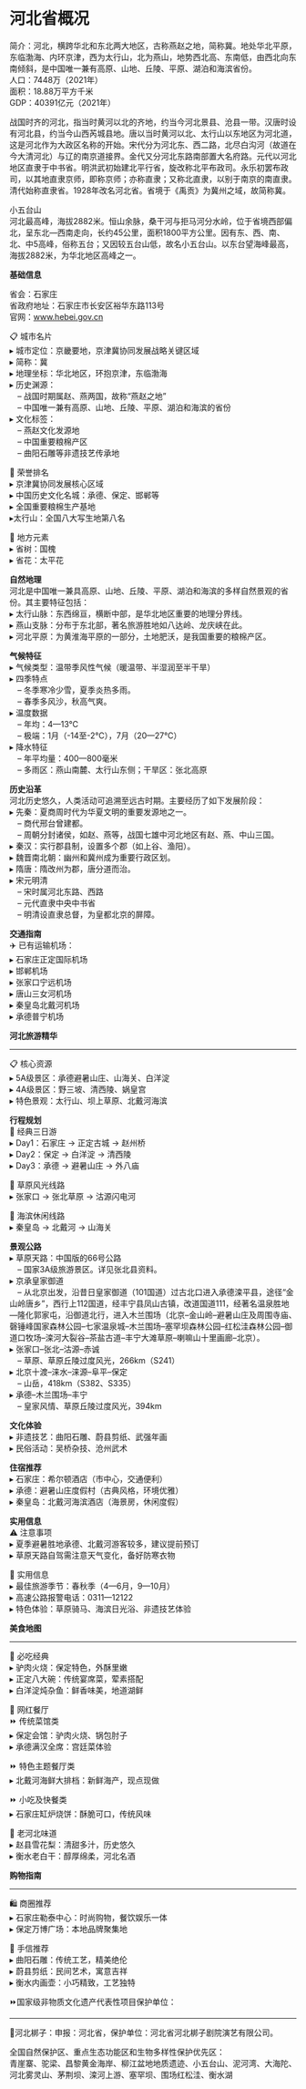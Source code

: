 # 河北省概况  
简介：河北，横跨华北和东北两大地区，古称燕赵之地，简称冀。地处华北平原，东临渤海、内环京津，西为太行山，北为燕山，地势西北高、东南低，由西北向东南倾斜，是中国唯一兼有高原、山地、丘陵、平原、湖泊和海滨省份。  
人口：7448万（2021年）  
面积：18.88万平方千米  
GDP：40391亿元（2021年）  

战国时齐的河北，指当时黄河以北的齐地，约当今河北景县、沧县一带。汉唐时设有河北县，约当今山西芮城县地。唐以当时黄河以北、太行山以东地区为河北道，这是河北作为大政区名称的开始。宋代分为河北东、西二路，北尽白沟河（故道在今大清河北）与辽的南京道接界。金代又分河北东路南部置大名府路。元代以河北地区直隶于中书省。明洪武初始建北平行省，旋改称北平布政司。永乐初罢布政司，以其地直隶京师，即称京师；亦称直隶；又称北直隶，以别于南京的南直隶。清代始称直隶省。1928年改名河北省。省境于《禹贡》为冀州之域，故简称冀。  

小五台山  
河北最高峰，海拔2882米。恒山余脉，桑干河与拒马河分水岭，位于省境西部偏北，呈东北—西南走向，长约45公里，面积1800平方公里。因有东、西、南、北、中5高峰，俗称五台；又因较五台山低，故名小五台山。以东台望海峰最高，海拔2882米，为华北地区高峰之一。  

**基础信息**  

省会：石家庄  
省政府地址：石家庄市长安区裕华东路113号  
官网：<a href="http://www.hebei.gov.cn" target="_blank">www.hebei.gov.cn</a>  

📋 城市名片  
▸ 城市定位：京畿要地，京津冀协同发展战略关键区域  
▸ 简称：冀  
▸ 地理坐标：华北地区，环抱京津，东临渤海  
▸ 历史渊源：  
　– 战国时期属赵、燕两国，故称“燕赵之地”  
　– 中国唯一兼有高原、山地、丘陵、平原、湖泊和海滨的省份  
▸ 文化标签：  
　– 燕赵文化发源地  
　– 中国重要粮棉产区  
　– 曲阳石雕等非遗技艺传承地  

🏅 荣誉排名  
▸ 京津冀协同发展核心区域  
▸ 中国历史文化名城：承德、保定、邯郸等  
▸ 全国重要粮棉生产基地  
▸太行山：全国八大写生地第八名  

🌿 地方元素  
▸ 省树：国槐  
▸ 省花：太平花  

**自然地理**  
河北是中国唯一兼具高原、山地、丘陵、平原、湖泊和海滨的多样自然景观的省份。其主要特征包括：  
▸ 太行山脉：东西绵亘，横断中部，是华北地区重要的地理分界线。  
▸ 燕山支脉：分布于东北部，著名旅游胜地如八达岭、龙庆峡在此。  
▸ 河北平原：为黄淮海平原的一部分，土地肥沃，是我国重要的粮棉产区。  

**气候特征**  
▸ 气候类型：温带季风性气候（暖温带、半湿润至半干旱）  
▸ 四季特点  
　– 冬季寒冷少雪，夏季炎热多雨。  
　– 春季多风沙，秋高气爽。  
▸ 温度数据  
　– 年均：4—13℃  
　– 极端：1月（-14至-2℃），7月（20—27℃）  
▸ 降水特征  
　– 年平均量：400—800毫米  
　– 多雨区：燕山南麓、太行山东侧；干旱区：张北高原  

**历史沿革**  
河北历史悠久，人类活动可追溯至远古时期。主要经历了如下发展阶段：  
▸ 先秦：夏商周时代为华夏文明的重要发源地之一。  
　– 商代邢台曾建都。  
　– 周朝分封诸侯，如赵、燕等，战国七雄中河北地区有赵、燕、中山三国。  
▸ 秦汉：实行郡县制，设置多个郡（如上谷、渔阳）。  
▸ 魏晋南北朝：幽州和冀州成为重要行政区划。  
▸ 隋唐：隋改州为郡，唐分道而治。  
▸ 宋元明清  
　– 宋时属河北东路、西路  
　– 元代直隶中央中书省  
　– 明清设直隶总督，为皇都北京的屏障。  

**交通指南**  
✈️ 已有运输机场：  
▸ 石家庄正定国际机场  
▸ 邯郸机场  
▸ 张家口宁远机场  
▸ 唐山三女河机场  
▸ 秦皇岛北戴河机场  
▸ 承德普宁机场  

**河北旅游精华**  
***  
📋 核心资源  
▸ 5A级景区：承德避暑山庄、山海关、白洋淀  
▸ 4A级景区：野三坡、清西陵、娲皇宫  
▸ 特色景观：太行山、坝上草原、北戴河海滨  

**行程规划**  
🌟 经典三日游  
▸ Day1：石家庄 → 正定古城 → 赵州桥  
▸ Day2：保定 → 白洋淀 → 清西陵  
▸ Day3：承德 → 避暑山庄 → 外八庙  

🌟 草原风光线路  
▸ 张家口 → 张北草原 → 沽源闪电河  

🌟 海滨休闲线路  
▸ 秦皇岛 → 北戴河 → 山海关  

**景观公路**  
▸ 草原天路：中国版的66号公路  
　– 国家3A级旅游景区。详见张北县资料。  
▸ 京承皇家御道  
　– 从北京出发，沿昔日皇家御道（101国道）过古北口进入承德滦平县，途径“金山岭唐乡”，西行上112国道，经丰宁县凤山古镇，改道国道111，经著名温泉胜地—隆化郭家屯，沿御道北行，进入木兰围场（北京–金山岭–避暑山庄及周围寺庙、磬锤峰国家森林公园–七家温泉城–木兰围场–塞罕坝森林公园–红松洼森林公园–御道口牧场–滦河大裂谷–茶盐古道–丰宁大滩草原–喇嘛山十里画廊–北京）。  
▸ 张家口–张北–沽源–赤诚  
　– 草原、草原丘陵过度风光，266km（S241）  
▸ 北京十渡–涞水–涞源–阜平–保定  
　– 山岳，418km（S382、S335）  
▸ 承德–木兰围场–丰宁  
　– 皇家风情、草原丘陵过度风光，394km  

**文化体验**  
▸ 非遗技艺：曲阳石雕、蔚县剪纸、武强年画  
▸ 民俗活动：吴桥杂技、沧州武术  

**住宿推荐**  
▸ 石家庄：希尔顿酒店（市中心，交通便利）  
▸ 承德：避暑山庄度假村（古典风格，环境优雅）  
▸ 秦皇岛：北戴河海滨酒店（海景房，休闲度假）  

**实用信息**  
⚠️ 注意事项  
▸ 夏季避暑胜地承德、北戴河游客较多，建议提前预订  
▸ 草原天路自驾需注意天气变化，备好防寒衣物  

🌟 实用信息  
▸ 最佳旅游季节：春秋季（4—6月，9—10月）  
▸ 高速公路报警电话：0311—12122  
▸ 特色体验：草原骑马、海滨日光浴、非遗技艺体验  

**美食地图**  
***  
🍜 必吃经典  
▸ 驴肉火烧：保定特色，外酥里嫩  
▸ 正定八大碗：传统宴席菜，荤素搭配  
▸ 白洋淀炖杂鱼：鲜香味美，地道湖鲜  

🍴 网红餐厅  
⏩ 传统菜馆类  
▸ 保定会馆：驴肉火烧、锅包肘子  
▸ 承德满汉全席：宫廷菜体验  

⏩ 特色主题餐厅类  
▸ 北戴河海鲜大排档：新鲜海产，现点现做  

⏩ 小吃及快餐类  
▸ 石家庄缸炉烧饼：酥脆可口，传统风味  

🍴 老河北味道  
▸ 赵县雪花梨：清甜多汁，历史悠久  
▸ 衡水老白干：醇厚绵柔，河北名酒  

**购物指南**  
***  
🛍️ 商圈推荐  
▸ 石家庄勒泰中心：时尚购物，餐饮娱乐一体  
▸ 保定万博广场：本地品牌聚集地  

🎁 手信推荐  
▸ 曲阳石雕：传统工艺，精美绝伦  
▸ 蔚县剪纸：民间艺术，寓意吉祥  
▸ 衡水内画壶：小巧精致，工艺独特  

⏩国家级非物质文化遗产代表性项目保护单位：  
***  
🔸河北梆子：申报：河北省，保护单位：河北省河北梆子剧院演艺有限公司。  

全国自然保护区、重点生态功能区和生物多样性保护优先区：  
青崖寨、驼梁、昌黎黄金海岸、柳江盆地地质遗迹、小五台山、泥河湾、大海陀、河北雾灵山、茅荆坝、滦河上游、塞罕坝、围场红松洼、衡水湖  
